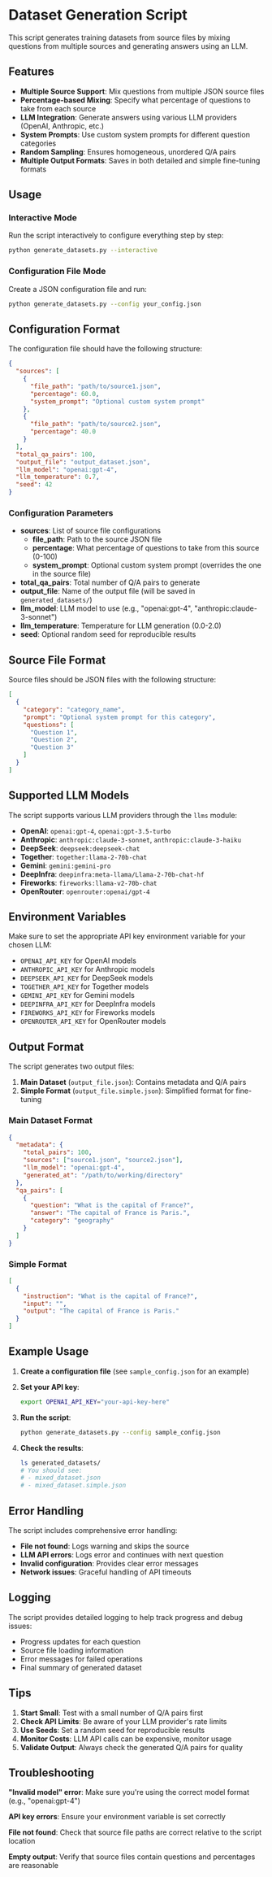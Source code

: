 # Dataset Generation Script

This script generates training datasets from source files by mixing questions from multiple sources and generating answers using an LLM.

## Features

- **Multiple Source Support**: Mix questions from multiple JSON source files
- **Percentage-based Mixing**: Specify what percentage of questions to take from each source
- **LLM Integration**: Generate answers using various LLM providers (OpenAI, Anthropic, etc.)
- **System Prompts**: Use custom system prompts for different question categories
- **Random Sampling**: Ensures homogeneous, unordered Q/A pairs
- **Multiple Output Formats**: Saves in both detailed and simple fine-tuning formats

## Usage

### Interactive Mode

Run the script interactively to configure everything step by step:

```bash
python generate_datasets.py --interactive
```

### Configuration File Mode

Create a JSON configuration file and run:

```bash
python generate_datasets.py --config your_config.json
```

## Configuration Format

The configuration file should have the following structure:

```json
{
  "sources": [
    {
      "file_path": "path/to/source1.json",
      "percentage": 60.0,
      "system_prompt": "Optional custom system prompt"
    },
    {
      "file_path": "path/to/source2.json", 
      "percentage": 40.0
    }
  ],
  "total_qa_pairs": 100,
  "output_file": "output_dataset.json",
  "llm_model": "openai:gpt-4",
  "llm_temperature": 0.7,
  "seed": 42
}
```

### Configuration Parameters

- **sources**: List of source file configurations
  - **file_path**: Path to the source JSON file
  - **percentage**: What percentage of questions to take from this source (0-100)
  - **system_prompt**: Optional custom system prompt (overrides the one in the source file)
- **total_qa_pairs**: Total number of Q/A pairs to generate
- **output_file**: Name of the output file (will be saved in `generated_datasets/`)
- **llm_model**: LLM model to use (e.g., "openai:gpt-4", "anthropic:claude-3-sonnet")
- **llm_temperature**: Temperature for LLM generation (0.0-2.0)
- **seed**: Optional random seed for reproducible results

## Source File Format

Source files should be JSON files with the following structure:

```json
[
  {
    "category": "category_name",
    "prompt": "Optional system prompt for this category",
    "questions": [
      "Question 1",
      "Question 2",
      "Question 3"
    ]
  }
]
```

## Supported LLM Models

The script supports various LLM providers through the `llms` module:

- **OpenAI**: `openai:gpt-4`, `openai:gpt-3.5-turbo`
- **Anthropic**: `anthropic:claude-3-sonnet`, `anthropic:claude-3-haiku`
- **DeepSeek**: `deepseek:deepseek-chat`
- **Together**: `together:llama-2-70b-chat`
- **Gemini**: `gemini:gemini-pro`
- **DeepInfra**: `deepinfra:meta-llama/Llama-2-70b-chat-hf`
- **Fireworks**: `fireworks:llama-v2-70b-chat`
- **OpenRouter**: `openrouter:openai/gpt-4`

## Environment Variables

Make sure to set the appropriate API key environment variable for your chosen LLM:

- `OPENAI_API_KEY` for OpenAI models
- `ANTHROPIC_API_KEY` for Anthropic models
- `DEEPSEEK_API_KEY` for DeepSeek models
- `TOGETHER_API_KEY` for Together models
- `GEMINI_API_KEY` for Gemini models
- `DEEPINFRA_API_KEY` for DeepInfra models
- `FIREWORKS_API_KEY` for Fireworks models
- `OPENROUTER_API_KEY` for OpenRouter models

## Output Format

The script generates two output files:

1. **Main Dataset** (`output_file.json`): Contains metadata and Q/A pairs
2. **Simple Format** (`output_file.simple.json`): Simplified format for fine-tuning

### Main Dataset Format

```json
{
  "metadata": {
    "total_pairs": 100,
    "sources": ["source1.json", "source2.json"],
    "llm_model": "openai:gpt-4",
    "generated_at": "/path/to/working/directory"
  },
  "qa_pairs": [
    {
      "question": "What is the capital of France?",
      "answer": "The capital of France is Paris.",
      "category": "geography"
    }
  ]
}
```

### Simple Format

```json
[
  {
    "instruction": "What is the capital of France?",
    "input": "",
    "output": "The capital of France is Paris."
  }
]
```

## Example Usage

1. **Create a configuration file** (see `sample_config.json` for an example)

2. **Set your API key**:
   ```bash
   export OPENAI_API_KEY="your-api-key-here"
   ```

3. **Run the script**:
   ```bash
   python generate_datasets.py --config sample_config.json
   ```

4. **Check the results**:
   ```bash
   ls generated_datasets/
   # You should see:
   # - mixed_dataset.json
   # - mixed_dataset.simple.json
   ```

## Error Handling

The script includes comprehensive error handling:

- **File not found**: Logs warning and skips the source
- **LLM API errors**: Logs error and continues with next question
- **Invalid configuration**: Provides clear error messages
- **Network issues**: Graceful handling of API timeouts

## Logging

The script provides detailed logging to help track progress and debug issues:

- Progress updates for each question
- Source file loading information
- Error messages for failed operations
- Final summary of generated dataset

## Tips

1. **Start Small**: Test with a small number of Q/A pairs first
2. **Check API Limits**: Be aware of your LLM provider's rate limits
3. **Use Seeds**: Set a random seed for reproducible results
4. **Monitor Costs**: LLM API calls can be expensive, monitor usage
5. **Validate Output**: Always check the generated Q/A pairs for quality

## Troubleshooting

**"Invalid model" error**: Make sure you're using the correct model format (e.g., "openai:gpt-4")

**API key errors**: Ensure your environment variable is set correctly

**File not found**: Check that source file paths are correct relative to the script location

**Empty output**: Verify that source files contain questions and percentages are reasonable 